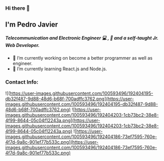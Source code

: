 ### Hi there 👋

## I'm Pedro Javier 

##### Telecommunication and Electronic Engineer :computer: , :iphone: and a self-taught Jr. Web Developer.

- 🔭 I’m currently working on become a better programmer as well as engineer.
- 🌱 I’m currently learning React.js and Node.js.

### Contact Info:
![(https://user-images.githubusercontent.com/100593496/192404195-db32f487-9d88-48d6-b68f-700adffc3762.png](https://user-images.githubusercontent.com/100593496/192404195-db32f487-9d88-48d6-b68f-700adffc3762.png)
![https://user-images.githubusercontent.com/100593496/192404203-1cb73bc2-38e8-4f99-8644-05c04f12243a.png](https://user-images.githubusercontent.com/100593496/192404203-1cb73bc2-38e8-4f99-8644-05c04f12243a.png)
![https://user-images.githubusercontent.com/100593496/192404186-73ef7595-760e-4f7d-9a8c-901ef77b533c.png](https://user-images.githubusercontent.com/100593496/192404186-73ef7595-760e-4f7d-9a8c-901ef77b533c.png)






